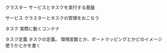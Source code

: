 クラスター
サービスとタスクを実行する基盤

サービス
クラスターとタスクの管理をおこなう

タスク
実際に動くコンテナ

タスク定義
タスクの定義。
環境変数とか、ポートマッピングとかどのイメージ使うかとかを書く